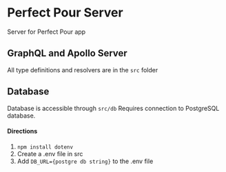 # Perfect Pour Server
Server for Perfect Pour app

## GraphQL and Apollo Server
All type definitions and resolvers are in the ``src`` folder 

## Database
Database is accessible through ``src/db`` Requires connection to PostgreSQL database. 
#### Directions
1) ```npm install dotenv```
2) Create a .env file in src
3) Add ``DB_URL={postgre db string}`` to the .env file